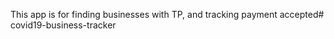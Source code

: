 This app is for finding businesses with TP, and tracking payment accepted# covid19-business-tracker
